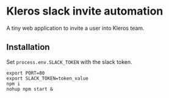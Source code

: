 # Kleros slack invite automation

A tiny web application to invite a user into Kleros team.

## Installation

Set `process.env.SLACK_TOKEN` with the slack token.

```
export PORT=80
export SLACK_TOKEN=token_value
npm i
nohup npm start &
```
